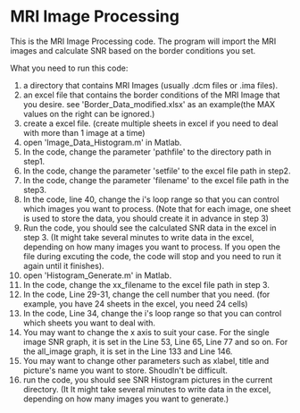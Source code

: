 # MRI Image Processing

This is the MRI Image Processing code. The program will import the MRI images and calculate SNR based on the border conditions you set. 

What you need to run this code:

1. a directory that contains MRI Images (usually .dcm files or .ima files).
2. an excel file that contains the border conditions of the MRI Image that you desire. see 'Border_Data_modified.xlsx' as an example(the MAX values on the right can be ignored.)
3. create a excel file. (create multiple sheets in excel if you need to deal with more than 1 image at a time)
4. open 'Image_Data_Histogram.m' in Matlab. 
5. In the code, change the parameter 'pathfile' to the directory path in step1.
6. In the code, change the parameter 'setfile' to the excel file path in step2.
7. In the code, change the parameter 'filename' to the excel file path in the step3.
8. In the code, line 40, change the i's loop range so that you can control which images you want to process. (Note that for each image, one sheet is used to store the data, you should create it in advance in step 3)
9. Run the code, you should see the calculated SNR data in the excel in step 3. (It might take several minutes to write data in the excel, depending on how many images you want to process. If you open the file during excuting the code, the code will stop and you need to run it again until it finishes).
10. open 'Histogram_Generate.m' in Matlab.
11. In the code, change the xx_filename to the excel file path in step 3. 
12. In the code, Line 29-31, change the cell number that you need. (for example, you have 24 sheets in the excel, you need 24 cells)
13. In the code, Line 34, change the i's loop range so that you can control which sheets you want to deal with.
14. You may want to change the x axis to suit your case. For the single image SNR graph, it is set in the Line 53, Line 65, Line 77 and so on. For the all_image graph, it is set in the Line 133 and Line 146. 
15. You may want to change other parameters such as xlabel, title and picture's name you want to store. Shoudln't be difficult.
16. run the code, you should see SNR Histogram pictures in the current directory. (It It might take several minutes to write data in the excel, depending on how many images you want to generate.)
